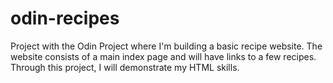 # odin-recipes
Project with the Odin Project where I'm building a basic recipe website. The website consists of a main index page and will have links to a few recipes. Through this project, I will demonstrate my HTML skills. 